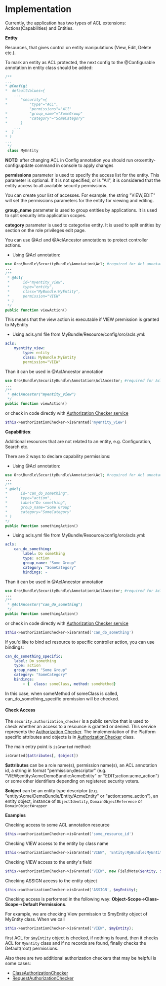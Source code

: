 Implementation
========

Currently, the application has two types of ACL extensions: Actions(Capabilities) and Entities.

**Entity**

Resources, that gives control on entity manipulations (View, Edit, Delete etc.).

To mark an entity as ACL protected, the next config to the @Configurable annotation in entity class should be added:

``` php
/**
...
* @Config(
*  defaultValues={
    ...
*      "security"={
*          "type"="ACL",
           "permissions"="All"
*          "group_name"="SomeGroup"
*          "category"="SomeCategory"
*      }
    ...
*  }
* )
...
 */
 class MyEntity
```
**NOTE:** after changing ACL in Config annotation you should run oro:entity-config:update command in console to apply changes

**permissions** parameter is used to specify the access list for the entity. This parameter is optional.
If it is not specified, or is "All", it is considered that the entity access to all available security permissions.

You can create your list of accesses. For example, the string "VIEW;EDIT" will set the permissions parameters for the entity for viewing and editing.

**group_name** parameter is used to group entities by applications. It is used to split security into application scopes. 

**category** parameter is used to categorise entity. It is used to split entities by section on the role privileges edit page.

You can use @Acl and @AclAncestor annotations to protect controller actions.

 - Using @Acl annotation:

``` php
use Oro\Bundle\SecurityBundle\Annotation\Acl; #required for Acl annotation
...
/**
 * @Acl(
 *      id="myentity_view",
 *      type="entity",
 *      class="MyBundle:MyEntity",
 *      permission="VIEW"
 * )
 */
public function viewAction()
```
This means that the view action is executable if VIEW premission is granted to MyEntity

 - Using acls.yml file from MyBundle/Resource/config/oro/acls.yml:

``` yml
acls:
    myentity_view:
        type: entity
        class: MyBundle:MyEntity
        permission="VIEW"
```
Than it can be used in @AclAncestor annotation
``` php
use Oro\Bundle\SecurityBundle\Annotation\AclAncestor; #required for AclAncestor annotation
...
/**
 * @AclAncestor("myentity_view")
 */
public function viewAction()
```

or check in code directly with [Authorization Checker service](#checkAccess)

``` php
$this->authorizationChecker->isGranted('myentity_view')
```

 **Capabilities**:

Additional resources that are not related to an entity, e.g. Configuration, Search etc.

There are 2 ways to declare capability permissions:

 - Using @Acl annotation:

``` php
use Oro\Bundle\SecurityBundle\Annotation\Acl; #required for Acl annotation
...
/**
* @Acl(
*      id="can_do_something",
*      type="action",
*      label="Do something",
*      group_name="Some Group"
*      category="SomeCategory"
* )
*/
public function somethingAction()
```

 - Using acls.yml file from MyBundle/Resource/config/oro/acls.yml:

``` yml
acls:
    can_do_something:
        label: Do something
        type: action
        group_name: "Some Group"
        category: "SomeCategory"
        bindings: ~
```

Than it can be used in @AclAncestor annotation
``` php
use Oro\Bundle\SecurityBundle\Annotation\AclAncestor; #required for AclAncestor annotation
...
/**
 * @AclAncestor("can_do_something")
 */
public function somethingAction()
```

or check in code directly with [Authorization Checker service](#checkAccess)

``` php
$this->authorizationChecker->isGranted('can_do_something')
```

If you'd like to bind acl resource to specific controller action, you can use bindings:

``` yml
can_do_something_specific:
    label: Do something
    type: action
    group_name: "Some Group"
    category: "SomeCategory"
    bindings:
        - {  class: someClass, method: someMethod}
```

In this case, when someMethod of someClass is called, can_do_something_specific premission will be checked.

#### Check Access

The `security.authorization_checker` is a public service that is used to check whether an access to a resounce is granted or denied. This service represents the [Authorization Checker](https://symfony.com/doc/current/components/security/authorization.html#authorization-checker). The implementation of the Platform specific attributes and objects is in [AuthorizationChecker](../../Authorization/AuthorizationChecker.php) class.

The main entry point is `isGranted` method:

``` php
isGranted($attributes[, $object])
```

**$attributes** can be a role name(s), permission name(s), an ACL annotation id, a string in format "permission;descriptor" (e.g. "VIEW;entity:AcmeDemoBundle:AcmeEntity" or "EDIT;action:acme_action") or some other identifiers depending on registered security voters.

**$object** can be an entity type descriptor (e.g. "entity:Acme/DemoBundle/Entity/AcmeEntity" or  "action:some_action"), an entity object, instance of `ObjectIdentity`, `DomainObjectReference` or `DomainObjectWrapper`

**Examples**

Checking access to some ACL annotation resource

``` php
$this->authorizationChecker->isGranted('some_resource_id')
```
Checking VIEW access to the entity by class name

``` php
$this->authorizationChecker->isGranted('VIEW', 'Entity:MyBundle:MyEntity' );
```

Checking VIEW access to the entity's field

``` php
$this->authorizationChecker->isGranted('VIEW', new FieldVote($entity, $fieldName) );
```

Checking ASSIGN access to the entity object

``` php
$this->authorizationChecker->isGranted('ASSIGN', $myEntity);
```

Checking access is performed in the following way: **Object-Scope**->**Class-Scope**->**Default Permissions**.

For example, we are checking View permission to $myEntity object of MyEntity class. When we call

``` php
$this->authorizationChecker->isGranted('VIEW', $myEntity);
```
first ACL for `$myEntity` object is checked, if nothing is found, then it checks ACL for `MyEntity` class and if no records are found, finally checks the Default(root) permissions.

Also there are two additional authorization checkers that may be helpful is some cases:

- [ClassAuthorizationChecker](../../Authorization/ClassAuthorizationChecker.php)
- [RequestAuthorizationChecker](../../Authorization/RequestAuthorizationChecker.php)
